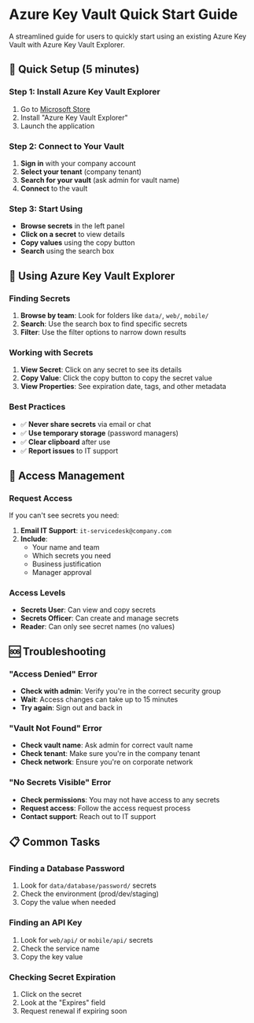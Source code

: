 # Azure Key Vault Quick Start Guide

A streamlined guide for users to quickly start using an existing Azure Key Vault with Azure Key Vault Explorer.

## 🚀 Quick Setup (5 minutes)

### Step 1: Install Azure Key Vault Explorer

1. Go to [Microsoft Store](https://apps.microsoft.com/detail/9mz794c6t74m)
2. Install "Azure Key Vault Explorer"
3. Launch the application

### Step 2: Connect to Your Vault

1. **Sign in** with your company account
2. **Select your tenant** (company tenant)
3. **Search for your vault** (ask admin for vault name)
4. **Connect** to the vault

### Step 3: Start Using

- **Browse secrets** in the left panel
- **Click on a secret** to view details
- **Copy values** using the copy button
- **Search** using the search box

## 📱 Using Azure Key Vault Explorer

### Finding Secrets

1. **Browse by team**: Look for folders like `data/`, `web/`, `mobile/`
2. **Search**: Use the search box to find specific secrets
3. **Filter**: Use the filter options to narrow down results

### Working with Secrets

1. **View Secret**: Click on any secret to see its details
2. **Copy Value**: Click the copy button to copy the secret value
3. **View Properties**: See expiration date, tags, and other metadata

### Best Practices

- ✅ **Never share secrets** via email or chat
- ✅ **Use temporary storage** (password managers)
- ✅ **Clear clipboard** after use
- ✅ **Report issues** to IT support

## 🔐 Access Management

### Request Access

If you can't see secrets you need:

1. **Email IT Support**: `it-servicedesk@company.com`
2. **Include**:
   - Your name and team
   - Which secrets you need
   - Business justification
   - Manager approval

### Access Levels

- **Secrets User**: Can view and copy secrets
- **Secrets Officer**: Can create and manage secrets
- **Reader**: Can only see secret names (no values)

## 🆘 Troubleshooting

### "Access Denied" Error

- **Check with admin**: Verify you're in the correct security group
- **Wait**: Access changes can take up to 15 minutes
- **Try again**: Sign out and back in

### "Vault Not Found" Error

- **Check vault name**: Ask admin for correct vault name
- **Check tenant**: Make sure you're in the company tenant
- **Check network**: Ensure you're on corporate network

### "No Secrets Visible" Error

- **Check permissions**: You may not have access to any secrets
- **Request access**: Follow the access request process
- **Contact support**: Reach out to IT support

## 📋 Common Tasks

### Finding a Database Password

1. Look for `data/database/password/` secrets
2. Check the environment (prod/dev/staging)
3. Copy the value when needed

### Finding an API Key

1. Look for `web/api/` or `mobile/api/` secrets
2. Check the service name
3. Copy the key value

### Checking Secret Expiration

1. Click on the secret
2. Look at the "Expires" field
3. Request renewal if expiring soon
